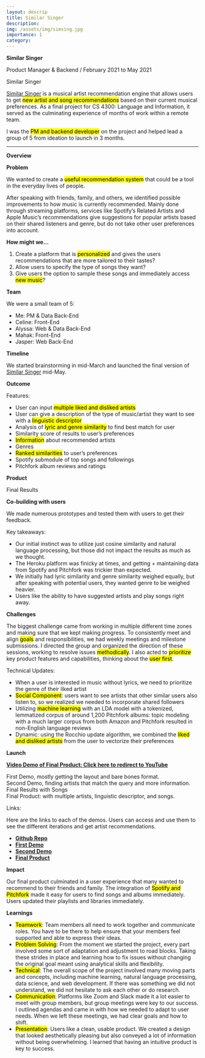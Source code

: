 ```yaml
---
layout: descrip
title: Similar Singer
description:
img: /assets/img/simsing.jpg
importance: 1
category:
---
```


**Similar Singer**

Product Manager & Backend / February 2021 to May 2021

<div class="row">
    <div class="col-sm mt-3 mt-md-0">
        <img class="center" src="{{ '/assets/img/simsing2.jpg' | relative_url }}" alt="" title="similar singer"/>
    </div>
</div>
<div class="caption">
    Similar Singer
</div>

[Similar Singer](https://similarsinger-final.herokuapp.com/) is a musical artist recommendation engine that allows users to get <mark>new artist and song recommendations</mark> based on their current musical preferences. As a final project for CS 4300: Language and Information, it served as the culminating experience of months of work within a remote team.

I was the <mark>PM and backend developer</mark> on the project and helped lead a group of 5 from ideation to launch in 3 months.

---

**Overview**

**Problem**

We wanted to create a <mark>useful recommendation system</mark> that could be a tool in the everyday lives of people.

After speaking with friends, family, and others, we identified possible improvements to how music is currently recommended. Mainly done through streaming platforms, services like Spotify’s Related Artists and Apple Music’s recommendations give suggestions for popular artists based on their shared listeners and genre, but do not take other user preferences into account.

**How might we…**
1. Create a platform that is <mark>personalized</mark> and gives the users recommendations that are more tailored to their tastes?
2. Allow users to specify the type of songs they want?
3. Give users the option to sample these songs and immediately access <mark>new music</mark>?

**Team**

We were a small team of 5:
- Me: PM & Data Back-End
- Celine: Front-End
- Alyssa: Web & Data Back-End
- Mahak: Front-End
- Jasper: Web Back-End

**Timeline**

We started brainstorming in mid-March and launched the final version of [Similar Singer](https://similarsinger-final.herokuapp.com/) mid-May.

**Outcome**

Features:

- User can input <mark>multiple liked and disliked artists</mark>
- User can give a description of the type of music/artist they want to see with a <mark>linguistic descriptor<mark>
- Analysis of <mark>lyric and genre similarity</mark> to find best match for user
- Similarity score of results to user’s preferences
- <mark>Information</mark> about recommended artists
- Genres
- <mark>Ranked similarities</mark> to user’s preferences
- Spotify submodule of top songs and followings
- Pitchfork album reviews and ratings

**Product**

<div class="row">
    <div class="col-sm mt-3 mt-md-0">
        <img class="center" src="{{ '/assets/img/image1.jpg' | relative_url }}" alt="" title="image1"/>
    </div>
</div>
<div class="caption">
    Final Results
</div>

**Co-building with users**

We made numerous prototypes and tested them with users to get their feedback.

Key takeaways:

- Our initial instinct was to utilize just cosine similarity and natural language processing, but those did not impact the results as much as we thought.
- The Heroku platform was finicky at times, and getting + maintaining data from Spotify and Pitchfork was trickier than expected.
- We initially had lyric similarity and genre similarity weighed equally, but after speaking with potential users, they wanted genre to be weighed heavier.
- Users like the ability to have suggested artists and play songs right away.

**Challenges**

The biggest challenge came from working in multiple different time zones and making sure that we kept making progress. To consistently meet and align <mark>goals</mark> and responsibilities, we had weekly meetings and milestone submissions. I directed the group and organized the direction of these sessions, working to resolve issues <mark>methodically</mark>. I also acted to <mark>prioritize</mark> key product features and capabilities, thinking about the <mark>user first</mark>.

Technical Updates:
- When a user is interested in music without lyrics, we need to prioritize the genre of their liked artist
- <mark>Social Component</mark>: users want to see artists that other similar users also listen to, so we realized we needed to incorporate shared followers
- Utilizing <mark>machine learning</mark> with an LDA model with a tokenized, lemmatized corpus of around 1,200 Pitchfork albums: topic modeling with a much larger corpus from both Amazon and Pitchfork resulted in non-English language reviews
- Dynamic: using the Rocchio update algorithm, we combined the <mark>liked and disliked artists</mark> from the user to vectorize their preferences

**Launch**

**[Video Demo of Final Product: Click here to redirect to YouTube](https://youtu.be/0Hjs5XMiIlo)**

<div class="row">
    <div class="col-sm mt-3 mt-md-0">
        <img class="center" src="{{ '/assets/img/milestone1.jpg' | relative_url }}" alt="" title="milestone1"/>
    </div>
</div>
<div class="caption">
    First Demo, mostly getting the layout and bare bones format.
</div>

<div class="row">
    <div class="col-sm mt-3 mt-md-0">
        <img class="center" src="{{ '/assets/img/milestone2.jpg' | relative_url }}" alt="" title="milestone2"/>
    </div>
</div>
<div class="caption">
    Second Demo, finding artists that match the query and more information.
</div>

<div class="row">
    <div class="col-sm mt-3 mt-md-0">
        <img class="center" src="{{ '/assets/img/finalmilestone1.jpg' | relative_url }}" alt="" title="final1"/>
    </div>
</div>
<div class="caption">
    Final Results with Songs
</div>

<div class="row">
    <div class="col-sm mt-3 mt-md-0">
        <img class="center" src="{{ '/assets/img/finalmilestone2.jpg' | relative_url }}" alt="" title="final2"/>
    </div>
</div>
<div class="caption">
    Final Product: with multiple artists, linguistic descriptor, and songs.
</div>

Links:

Here are the links to each of the demos. Users can access and use them to see the different iterations and get artist recommendations.

- **[Github Repo](https://github.com/chynu/cs4300sp2021-ag2496-cc972-mb2359-jjz67-jxl8)**
- **[First Demo](https://similarsinger.herokuapp.com/ )**
- **[Second Demo](https://similarsinger-prototype2.herokuapp.com/ )**
- **[Final Product](https://similarsinger-final.herokuapp.com/ )**


**Impact**

Our final product culminated in a user experience that many wanted to recommend to their friends and family. The integration of <mark>Spotify and Pitchfork</mark> made it easy for users to find songs and albums immediately. Users updated their playlists and libraries immediately.

**Learnings**

- <mark>Teamwork</mark>: Team members all need to work together and communicate roles. You have to be there to help ensure that your members feel supported and able to express their ideas.
- <mark>Problem Solving</mark>: From the moment we started the project, every part involved some sort of adaptation and adjustment to road blocks. Taking these strides in place and learning how to fix issues without changing the original goal meant using analytical skills and flexibility.
- <mark>Technical</mark>: The overall scope of the project involved many moving parts and concepts, including machine learning, natural language processing, data science, and web development. If there was something we did not understand, we did not hesitate to ask each other or do research.
- <mark>Communication</mark>: Platforms like Zoom and Slack made it a lot easier to meet with group members, but group meetings were key to our success. I outlined agendas and came in with how we needed to adapt to user needs. When we left these meetings, we had clear goals and how to shift.
- <mark>Presentation</mark>: Users like a clean, usable product. We created a design that looked aesthetically pleasing but also conveyed a lot of information without being overwhelming. I learned that having an intuitive product is key to success.
